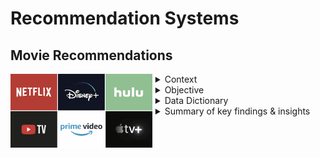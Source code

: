 # Recommendation Systems
## Movie Recommendations
<img src="https://github.com/owtwo/Recommendation_Projects/blob/main/images/streaming-services.png" style="float: left; width: 45%; margin-right: 1%; margin-bottom: 0.5em;">
<details>
        <summary>Context</summary>
        <br>
        <p style='text-align:justify;'>
        Online streaming platforms like Netflix have plenty of movies in their repositories and if we can build a recommendation system to recommend relevant movies           to users based on their historical interactions, this would improve customer satisfaction and hence improve revenue. The techniques that we will learn here             will not only be limited to movies, it can be any item for which you want to build a recommendation system. For this case study, you can find the dataset               <a href=https://www.kaggle.com/rounakbanik/the-movies-dataset>here</a>.
        </p>
</details>

<details>
        <summary>Objective</summary>
        <br>
        <p style='text-align:justify;'>
          In this project we will be building various recommendation systems: 
        <ul>
        <li> Knowledge/Rank based recommendation system</li>
        <li> Similarity-Based Collaborative filtering</li>
        <li> Matrix Factorization Based Collaborative Filtering</li>
        </ul>
based on the **ratings** dataset
        </p>
</details>

<details>
        <summary>Data Dictionary</summary>
        <br>
        <p style='text-align:justify;'>
             The dataset has the following information:   
        <ul>
                <li><code>userId</code></li>
                <li><code>movieId</code></li>
                <li><code>rating</code></li>
                <li><code>timestamp</code></li>   
        </ul>
        </p>
</details>

<details>
        <summary>Summary of key findings & insights</summary>
        <br>
        <p style='text-align:justify;'>
                In conclusion:
        <ul>
                <li>User-based collaborative model is slightly better than Item-based Collaborative model. User based RMSE value is 0.9672 while the "Item based" model's RMSE is 1.0032. Clearly, tuned Collaborative Filtering Models have performed better than baseline model and the user-item based tuned model is performing better having rmse of 0.943.</li>
                <li>The Collaborative Models use the user-item-ratings data to find similarities and make predictions rather than just predicting a random rating                       based on the distribution of the data. This could a reason why the Collaborative filtering performed well.</li>
                <li>Collaborative Filtering searches for neighbors based on similarity of item (example) preferences and recommend items that those neighbors                           interacted while Matrix factorization works by decomposing the user-item matrix into the product of two lower dimensionality rectangular                             matrices. </li>
                <li>RMSE for Matrix Factorization (0.9064) is better than the Collaborative Filtering Models (~1.00). Tuning SVD matrix factorization model improved                     the base line SVD with RMSE 0f 0.895. Matrix Factorization has lower RMSE due to the reason that it assumes that both items and users are                           present in some low dimensional space describing their properties and recommend a item based on its proximity to the user in the latent space.                       Implying it accounts for latent factors as well.</li>    
        </p>
</details>
